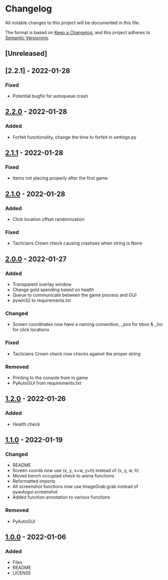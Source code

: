 # Changelog
All notable changes to this project will be documented in this file.

The format is based on [Keep a Changelog](https://keepachangelog.com/en/1.0.0/),
and this project adheres to [Semantic Versioning](https://semver.org/spec/v2.0.0.html).

## [Unreleased]

## [2.2.1] - 2022-01-28
### Fixed
- Potential bugfix for autoqueue crash

## [2.2.0] - 2022-01-28
### Added
- Forfeit functionality, change the time to forfeit in settings.py

## [2.1.1] - 2022-01-28
### Fixed
- Items not placing properly after the first game

## [2.1.0] - 2022-01-28
### Added
- Click location offset randomization

### Fixed
- Tacticians Crown check causing crashses when string is None

## [2.0.0] - 2022-01-27
### Added
- Transparent overlay window
- Change gold spending based on health
- Queue to communicate between the game process and GUI
- pywin32 to requirements.txt

### Changed
- Screen coordinates now have a naming convention, _pos for bbox & _loc for click locations

### Fixed
- Tacticians Crown check now checks against the proper string

### Removed
- Printing to the console from in game
- PyAutoGUI from requirements.txt

## [1.2.0] - 2022-01-26
### Added
- Health check

## [1.1.0] - 2022-01-19
### Changed
- README
- Screen coords now use (x, y, x+w, y+h) instead of (x, y, w, h)
- Moved bench occupied check to arena functions
- Reformatted imports 
- All screenshot functions now use ImageGrab.grab instead of pyautogui.screenshot
- Added function annotation to various functions

### Removed
- PyAutoGUI

## [1.0.0] - 2022-01-06
### Added
- Files
- README
- LICENSE


[2.2.0]: https://github.com/jfd02/TFT-OCR-BOT/tree/4eb5a19b976cd11dcbb05dd6af5a60207bfa7ed1
[2.1.1]: https://github.com/jfd02/TFT-OCR-BOT/tree/c4c08d692ac99cff3a3d6843a20fb10055743a46
[2.1.0]: https://github.com/jfd02/TFT-OCR-BOT/tree/d6311dfe21889ac3851d488af82b75a18393aafc
[2.0.0]: https://github.com/jfd02/TFT-OCR-BOT/tree/9fd022e47e029694e3dd816671181a09a26c5b5e
[1.2.0]: https://github.com/jfd02/TFT-OCR-BOT/tree/54eea1991fcbd338eb720a69fad3193e1b393824
[1.1.0]: https://github.com/jfd02/TFT-OCR-BOT/tree/af6258fb3aaa5e3807fce2375338c4af328472d1
[1.0.0]: https://github.com/jfd02/TFT-OCR-BOT/tree/6b7ce114ef35c45d4fc8328bed5520ed04a39592
